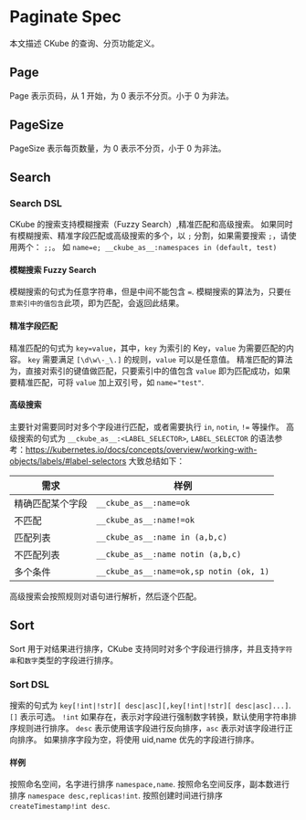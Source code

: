 # Paginate Spec

本文描述 CKube 的查询、分页功能定义。

## Page 
Page 表示页码，从 1 开始，为 0 表示不分页。小于 0  为非法。

## PageSize
PageSize 表示每页数量，为 0  表示不分页，小于 0 为非法。

## Search

### Search DSL
CKube 的搜索支持模糊搜索（Fuzzy Search）,精准匹配和高级搜索。
如果同时有模糊搜索、精准字段匹配或高级搜索的多个，以 `;` 分割，如果需要搜索 `;`，请使用两个： `;;`。
如 `name=e; __ckube_as__:namespaces in (default, test)`

#### 模糊搜索 Fuzzy Search
模糊搜索的句式为任意字符串，但是中间不能包含 `=`.
模糊搜索的算法为，只要`任意索引中的值包含`此项，即为匹配，会返回此结果。

#### 精准字段匹配
精准匹配的句式为 `key=value`，其中，`key` 为索引的 Key，`value` 为需要匹配的内容。
`key` 需要满足 `[\d\w\-_\.]` 的规则，`value` 可以是任意值。
精准匹配的算法为，直接对索引的键值做匹配，只要索引中的值包含 `value` 即为匹配成功，如果要精准匹配，可将 `value` 加上双引号，如 `name="test"`.

#### 高级搜索
主要针对需要同时对多个字段进行匹配，或者需要执行 `in`, `notin`, `!=` 等操作。
高级搜索的句式为 `__ckube_as__:<LABEL_SELECTOR>`, `LABEL_SELECTOR` 的语法参考：https://kubernetes.io/docs/concepts/overview/working-with-objects/labels/#label-selectors
大致总结如下：

| 需求 | 样例 | 
| -- | -- |
| 精确匹配某个字段 | `__ckube_as__:name=ok` |
| 不匹配 | `__ckube_as__:name!=ok` |
| 匹配列表 | `__ckube_as__:name in (a,b,c)` |
| 不匹配列表 | `__ckube_as__:name notin (a,b,c)` |
| 多个条件 | `__ckube_as__:name=ok,sp notin (ok, 1)` |

高级搜索会按照规则对语句进行解析，然后逐个匹配。

## Sort

Sort 用于对结果进行排序，CKube 支持同时对多个字段进行排序，并且支持`字符串`和`数字`类型的字段进行排序。

### Sort DSL

搜索的句式为 `key[!int|!str][ desc|asc][,key[!int|!str][ desc|asc]...]`.
`[]` 表示可选。
`!int` 如果存在，表示对字段进行强制数字转换，默认使用字符串排序规则进行排序。
`desc` 表示使用该字段进行反向排序，`asc` 表示对该字段进行正向排序。
如果排序字段为空，将使用 uid,name 优先的字段进行排序。

#### 样例
按照命名空间，名字进行排序 `namespace,name`.
按照命名空间反序，副本数进行排序 `namespace desc,replicas!int`.
按照创建时间进行排序 `createTimestamp!int desc`.
